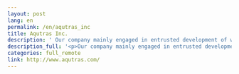 ```yaml
---
layout: post
lang: en
permalink: /en/aqutras_inc
title: Aqutras Inc.
description: ' Our company mainly engaged in entrusted development of web systems and games. BeeCon is one of our product for security learning. It’s not only remote working but also work hours or holidays are almost free. A small group of elite. '
description_full: '<p>Our company mainly engaged in entrusted development of web systems and games. BeeCon is one of our product for security learning. It’s not only remote working but also work hours or holidays are almost free. A small group of elite.</p>'
categories: full_remote
link: http://www.aqutras.com/
---
```

